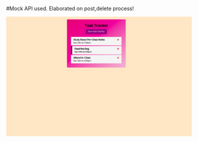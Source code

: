 #Mock API used. Elaborated on post,delete process!

![Project 004 Snapshot](react-task-tracker.gif)
